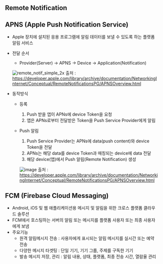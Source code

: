 ## Remote Notification


## APNS (Apple Push Notification Service)
- Apple 장치에 설치된 응용 프로그램에 알림 데이터를 보낼 수 있도록 하는 플랫폼 알림 서비스
- 전달 순서
  - Provider(Server) -> APNS -> Device -> Application(Notification) 
 
   ![remote_notif_simple_2x](https://user-images.githubusercontent.com/46417892/147224243-ceb1133e-7a8a-42e1-89d5-09d1bea55cd3.png)
    출처 : https://developer.apple.com/library/archive/documentation/NetworkingInternet/Conceptual/RemoteNotificationsPG/APNSOverview.html
- 동작방식
  - 등록
    1. Push 받을 앱이 APNs에 device Token을 요청
    2. 앱은 APNs로부터 전달받은 Token을 Push Service Provider에게 알림
  - Push 알림
    1. Push Service Provider는 APNs에 data(push content)와 device Token을 전달
    2. APNs는 해당 data를 device Token과 매칭되는 device에 data 전달
    3. 해당 device(앱)에서 Push 알림(Remote Notification) 생성
    
    ![image](https://user-images.githubusercontent.com/46417892/147226479-42052436-7efb-405d-ad6d-06fa538f3d5a.png)
    출처 : https://developer.apple.com/library/archive/documentation/NetworkingInternet/Conceptual/RemoteNotificationsPG/APNSOverview.html


## FCM (Firebase Cloud Messaging)
- Android, iOS 및 웹 애플리케이션용 메시지 및 알림을 위한 크로스 플랫폼 클라우드 솔루션
- FCM에서 호스팅하는 서버의 알림 또는 메시지를 플랫폼 사용자 또는 최종 사용자에게 보냄
- 주요기능 
  - 원격 알림메시지 전송 : 사용자에게 표시되는 알림 메시지를 실시간 또는 예약 전송
  - 다양한 메시지 타겟팅 : 단일 기기, 기기 그룹, 주제를 구독한 기기
  - 발송 메시지 저장, 관리 : 알림 내용, 상태, 플랫폼, 최종 전송 시간, 열람율 관리
